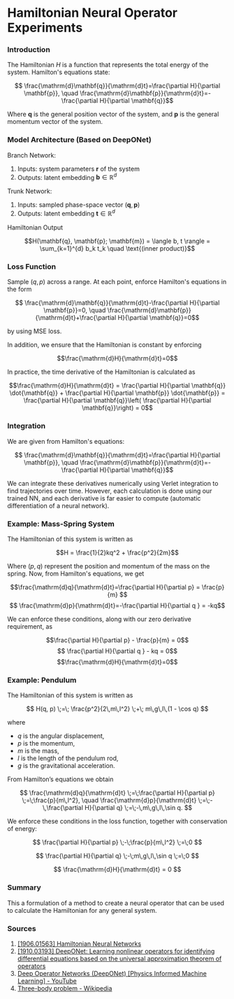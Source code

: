 # Hamiltonian Neural Operator Experiments


### Introduction
The Hamiltonian $H$ is a function that represents the total energy of the system. Hamilton's equations state:

$$ \frac{\mathrm{d}\mathbf{q}}{\mathrm{d}t}=\frac{\partial H}{\partial \mathbf{p}}, \quad \frac{\mathrm{d}\mathbf{p}}{\mathrm{d}t}=-\frac{\partial H}{\partial \mathbf{q}}$$

Where $\mathbf{q}$ is the general position vector of the system, and $\mathbf{p}$ is the general momentum vector of the system.

### Model Architecture (Based on DeepONet)
Branch Network:
1. Inputs: system parameters $\mathbf{r}$ of the system
2. Outputs: latent embedding $\mathbf{b} \in \mathbb{R}^d$

Trunk Network:
1. Inputs: sampled phase-space vector $(\mathbf{q}, \mathbf{p})$
2. Outputs: latent embedding $\mathbf{t} \in \mathbb{R}^d$

Hamiltonian Output
 

  $$H(\mathbf{q}, \mathbf{p}; \mathbf{m}) = \langle b, t \rangle = \sum_{k=1}^{d} b_k t_k \quad \text{(inner product)}$$

  
### Loss Function
Sample $(q, p)$ across a range. At each point, enforce Hamilton's equations in the form

$$ \frac{\mathrm{d}\mathbf{q}}{\mathrm{d}t}-\frac{\partial H}{\partial \mathbf{p}}=0, \quad \frac{\mathrm{d}\mathbf{p}}{\mathrm{d}t}+\frac{\partial H}{\partial \mathbf{q}}=0$$

by using MSE loss.

In addition, we ensure that the Hamiltonian is constant by enforcing

$$\frac{\mathrm{d}H}{\mathrm{d}t}=0$$

In practice, the time derivative of the Hamiltonian is calculated as

$$\frac{\mathrm{d}H}{\mathrm{d}t} = \frac{\partial H}{\partial \mathbf{q}} \dot{\mathbf{q}} + \frac{\partial H}{\partial \mathbf{p}} \dot{\mathbf{p}} =  \frac{\partial H}{\partial \mathbf{q}}\left(  \frac{\partial H}{\partial \mathbf{q}}\right) = 0$$
  

### Integration
We are given from Hamilton's equations:

$$ \frac{\mathrm{d}\mathbf{q}}{\mathrm{d}t}=\frac{\partial H}{\partial \mathbf{p}}, \quad \frac{\mathrm{d}\mathbf{p}}{\mathrm{d}t}=-\frac{\partial H}{\partial \mathbf{q}}$$
  
We can integrate these derivatives numerically using Verlet integration to find trajectories over time. However, each calculation is done using our trained NN, and each derivative is far easier to compute (automatic differentiation of a neural network).
 
### Example: Mass-Spring System

The Hamiltonian of this system is written as 

$$H = \frac{1}{2}kq^2 + \frac{p^2}{2m}$$

Where $(p, q)$ represent the position and momentum of the mass on the spring. Now, from Hamilton's equations, we get

$$\frac{\mathrm{d}q}{\mathrm{d}t}=\frac{\partial H}{\partial p} = \frac{p}{m} $$ $$ \frac{\mathrm{d}p}{\mathrm{d}t}=-\frac{\partial H}{\partial q } = -kq$$

We can enforce these conditions, along with our zero derivative requirement, as

$$\frac{\partial H}{\partial p} - \frac{p}{m} = 0$$ $$ \frac{\partial H}{\partial q } - kq = 0$$ $$\frac{\mathrm{d}H}{\mathrm{d}t}=0$$


### Example: Pendulum

The Hamiltonian of this system is written as

$$
H(q, p) \;=\; \frac{p^2}{2\,m\,l^2} \;+\; m\,g\,l\,(1 - \cos q)
$$

where

* $q$ is the angular displacement,
* $p$ is the momentum,
* $m$ is the mass,
* $l$ is the length of the pendulum rod,
* $g$ is the gravitational acceleration.

From Hamilton’s equations we obtain

$$
\frac{\mathrm{d}q}{\mathrm{d}t} \;=\;\frac{\partial H}{\partial p}
\;=\;\frac{p}{m\,l^2}, 
\quad
\frac{\mathrm{d}p}{\mathrm{d}t} \;=\;-\,\frac{\partial H}{\partial q}
\;=\;-\,m\,g\,l\,\sin q.
$$

We enforce these conditions in the loss function, together with conservation of energy:

   $$
   \frac{\partial H}{\partial p} \;-\;\frac{p}{m\,l^2}
   \;=\;0
   $$

   $$
   \frac{\partial H}{\partial q} \;-\;m\,g\,l\,\sin q
   \;=\;0
   $$

   $$
   \frac{\mathrm{d}H}{\mathrm{d}t} = 0
   $$



### Summary
This a formulation of a method to create a neural operator that can be used to calculate the Hamiltonian for any general system.
 
### Sources
1. [[1906.01563] Hamiltonian Neural Networks](https://arxiv.org/abs/1906.01563)
2. [[1910.03193] DeepONet: Learning nonlinear operators for identifying differential equations based on the universal approximation theorem of operators](https://arxiv.org/abs/1910.03193)
3. [Deep Operator Networks (DeepONet) [Physics Informed Machine Learning] - YouTube](https://www.youtube.com/watch?v=CDCyOHXDRcI)
4. [Three-body problem - Wikipedia](https://en.wikipedia.org/wiki/Three-body_problem)